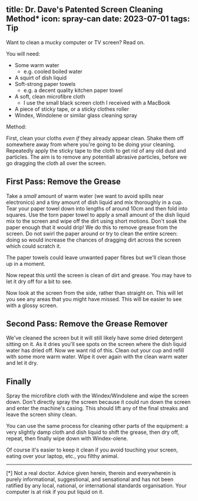 title: Dr. Dave's Patented Screen Cleaning Method*
icon: spray-can
date: 2023-07-01
tags: Tip
----

<!-- begin summary -->

Want to clean a mucky computer or TV screen? Read on.

You will need:

* Some warm water
  * e.g. cooled boiled water
* A squirt of dish liquid
* Soft-strong paper towels
  * e.g. a decent quality kitchen paper towel
* A soft, clean microfibre cloth
  * I use the small black screen cloth I received with a MacBook
* A piece of sticky tape, or a sticky clothes roller
* Windex, Windolene or similar glass cleaning spray

Method:

<!-- end summary -->

First, clean your cloths *even if* they already appear clean. Shake them off somewhere away from where you're going to be doing your cleaning. Repeatedly apply the sticky tape to the cloth to get rid of any old dust and particles. The aim is to remove any potentiall abrasive particles, before we go dragging the cloth all over the screen.

## First Pass: Remove the Grease

Take a *small* amount of warm water (we want to avoid spills near electronics) and a tiny amount of dish liquid and mix thoroughly in a cup. Tear your paper towel down into lengths of around 10cm and then fold into squares. Use the torn paper towel to apply a small amount of the dish liquid mix to the screen and wipe off the dirt using short motions. Don't soak the paper enough that it would drip! We do this to remove grease from the screen. Do not swirl the paper around or try to clean the entire screen: doing so would increase the chances of dragging dirt across the screen which could scratch it.

The paper towels could leave unwanted paper fibres but we'll clean those up in a moment.

Now repeat this until the screen is clean of dirt and grease. You may have to let it dry off for a bit to see.

Now look at the screen from the side, rather than straight on. This will let you see any areas that you might have missed. This will be easier to see with a glossy screen.

## Second Pass: Remove the Grease Remover

We've cleaned the screen but it will still likely have some dried detergent sitting on it. As it dries you'll see spots on the screen where the dish liquid water has dried off. Now we want rid of this. Clean out your cup and refill with some more warm water. Wipe it over again with the clean warm water and let it dry.

## Finally

Spray the microfibre cloth with the Windex/Windolene and wipe the screen down. Don't directly spray the screen because it could run down the screen and enter the machine's casing. This should lift any of the final streaks and leave the screen shiny clean.

You can use the same process for cleaning other parts of the equipment: a very slightly damp cloth and dish liquid to shift the grease, then dry off, repeat, then finally wipe down with Windex-olene.

Of course it's easier to keep it clean if you avoid touching your screen, eating over your laptop, etc., you filthy animal.

---

[*] Not a real doctor. Advice given herein, therein and everywherein is purely informational, suggestional, and sensational and has not been ratified by any local, national, or international standards organisation. Your computer is at risk if you put liquid on it.
